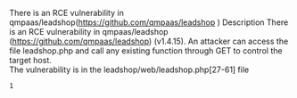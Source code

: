 There is an RCE vulnerability in qmpaas/leadshop(https://github.com/qmpaas/leadshop )
Description
There is an RCE vulnerability in qmpaas/leadshop (https://github.com/qmpaas/leadshop) (v1.4.15). An attacker can access the file leadshop.php and call any existing function through GET to control the target host.  
The vulnerability is in the leadshop/web/leadshop.php[27-61] file  
```
1
```